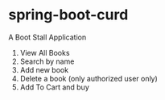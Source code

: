 # spring-boot-curd

A Boot Stall Application

1. View All Books
2. Search by name
3. Add new book
4. Delete a book (only authorized user only)
5. Add To Cart and buy